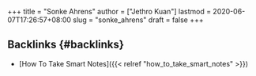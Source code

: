 +++
title = "Sonke Ahrens"
author = ["Jethro Kuan"]
lastmod = 2020-06-07T17:26:57+08:00
slug = "sonke_ahrens"
draft = false
+++

## Backlinks {#backlinks}

- [How To Take Smart Notes]({{< relref "how_to_take_smart_notes" >}})
